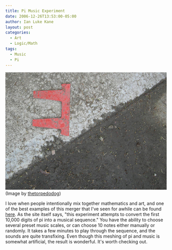 ```yaml
---
title: Pi Music Experiment
date: 2006-12-26T13:53:00-05:00
author: Ian Luke Kane
layout: post
categories:
  - Art
  - Logic/Math
tags:
  - Music
  - Pi
---
```


![(Image by thetorpedodog)](/assets/pi.jpg)  
(Image by [thetorpedodog](http://www.flickr.com/photos/thetorpedodog/215238262/sizes/z/in/photostream/))

I love when people intentionally mix together mathematics and art, and
one of the best examples of this merger that I've seen for awhile can be
found [here](http://avoision.com/experiments/pi10k). As the site itself
says, "this experiment attempts to convert the first 10,000 digits of pi
into a musical sequence." You have the ability to choose several preset
music scales, or can choose 10 notes either manually or randomly. It
takes a few minutes to play through the sequence, and the sounds are
quite transfixing. Even though this meshing of pi and music is somewhat
artificial, the result is wonderful. It's worth checking out.